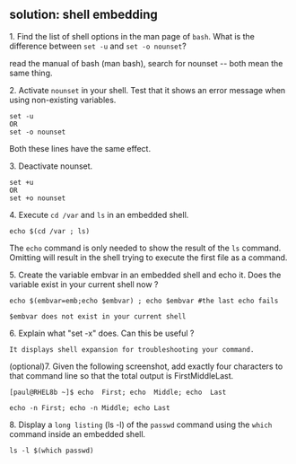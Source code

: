 ## solution: shell embedding

1\. Find the list of shell options in the man page of `bash`. What is
the difference between `set -u` and `set -o nounset`?

read the manual of bash (man bash), search for nounset \-- both mean the
same thing.

2\. Activate `nounset` in your shell. Test that it shows an error
message when using non-existing variables.

    set -u
    OR
    set -o nounset

Both these lines have the same effect.

3\. Deactivate nounset.

    set +u
    OR
    set +o nounset

4\. Execute `cd /var` and `ls` in an embedded shell.

    echo $(cd /var ; ls)

The `echo` command is only needed to show the result of the `ls`
command. Omitting will result in the shell trying to execute the first
file as a command.

5\. Create the variable embvar in an embedded shell and echo it. Does
the variable exist in your current shell now ?

    echo $(embvar=emb;echo $embvar) ; echo $embvar #the last echo fails

    $embvar does not exist in your current shell

6\. Explain what \"set -x\" does. Can this be useful ?

    It displays shell expansion for troubleshooting your command.

(optional)7. Given the following screenshot, add exactly four characters
to that command line so that the total output is FirstMiddleLast.

    [paul@RHEL8b ~]$ echo  First; echo  Middle; echo  Last

    echo -n First; echo -n Middle; echo Last

8\. Display a `long listing` (ls -l) of the `passwd` command using the
`which` command inside an embedded shell.

    ls -l $(which passwd)
